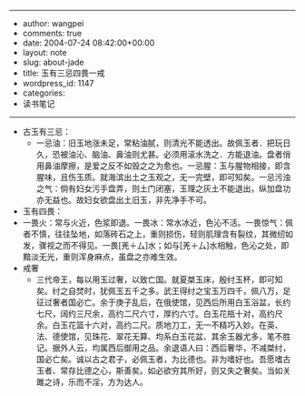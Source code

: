 - --
- author: wangpei
- comments: true
- date: 2004-07-24 08:42:00+00:00
- layout: note
- slug: about-jade
- title: 玉有三忌四畏一戒
- wordpress_id: 1147
- categories:
- 读书笔记
- --
- 古玉有三忌：
    - 一忌油：旧玉地涨未足，常粘油腻，则清光不能透出。故佩玉者．把玩日久，恐被油沁、脑油、鼻油则尤甚。必须用滚水洗之．方能退油。盘者俏用鼻油摩擦，是爱之反不如毁之之为愈也。一忌腥：玉与腥物相接，即含腥味，且伤玉质。就海滨出土之玉观之，无一完壁，即可知矣。一忌污浊之气：倘有妇女污手盘弄，则土门闭塞，玉理之灰土不能退出，纵加盘功亦无益也。故妇女欲盘出土旧玉，非先净手不可。
- 玉有四畏：
- 一畏火：常与火近，色浆即退。一畏冰：常水冰近，色沁不活。一畏惊气：佩者不慎，往往坠地，如落砖石之上，重则损伤，轻则肌理含有裂纹，其微纫如发，骤视之而不得见。一畏[羌＋厶]水；如与[羌＋厶]水相触，色沁之处，即黯淡无光，重则浑身麻点，虽盘之亦难生效。
- 戒奢 
    - 三代帝王，每以用玉过奢，以致亡国。就夏桀玉床，殷纣玉杯，即可知矣。纣之自焚时，犹佩玉五千之多。武王得纣之宝玉万四千，佩八万，足征过奢者国必亡。余于庚子乱后，在俄使馆，见西后所用白玉浴盆，长约七尺，阔约三尺余，高约二尺六寸，厚约六寸。白玉花瓶十对，高约尺余。白玉花篮十六对，高约二尺。质地刀工，无一不精巧入妙。在英、法、德使馆，见珠花、翠花无算、均系白玉花盆、其余玉器尤多，笔不胜记。据外人云，均属西后御用之品。余退语人曰：西后奢华，不减桀纣，国必亡矣。诚以古之君子，必佩玉者，为比德也。非为嗜好也。吾愿嗜古玉者、常存比德之心，斯善矣。如必欲穷其所好，则又失之奢矣。当如关雎之诗，乐而不淫，方为达人。 
